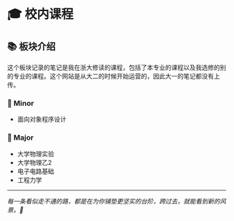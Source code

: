 # 🎓 校内课程

## 📚 板块介绍

这个板块记录的笔记是我在浙大修读的课程，包括了本专业的课程以及我选修的别的专业的课程。这个网站是从大二的时候开始运营的，因此大一的笔记都没有上传。

### 🏫 Minor

- 面向对象程序设计

### 🏫 Major

- 大学物理实验
- 大学物理乙2
- 电子电路基础
- 工程力学

---

*每一条看似走不通的路，都是在为你铺垫更坚实的台阶，跨过去，就能看到新的风景。💪*

